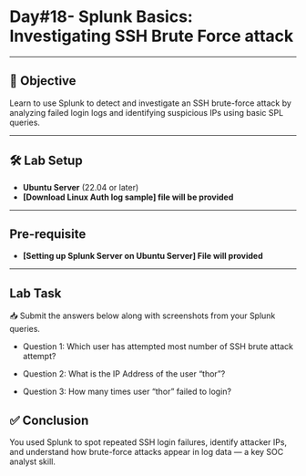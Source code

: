 # Day#18- Splunk Basics: Investigating SSH Brute Force attack

---

## 🎯 Objective

Learn to use Splunk to detect and investigate an SSH brute-force attack by analyzing failed login logs and identifying suspicious IPs using basic SPL queries.


---

## 🛠️ Lab Setup

- **Ubuntu Server** (22.04 or later)  
- **[Download Linux Auth log sample] file will be provided**

---

## Pre-requisite

- **[Setting up Splunk Server on Ubuntu Server] File will provided**

---

## Lab Task

📥 Submit the answers below along with screenshots from your Splunk queries.


- Question 1: Which user has attempted most number of SSH brute attack attempt?

- Question 2: What is the IP Address of the user “thor”?

- Question 3: How many times user “thor” failed to login?




## ✅ Conclusion

You used Splunk to spot repeated SSH login failures, identify attacker IPs, and understand how brute-force attacks appear in log data — a key SOC analyst skill.

